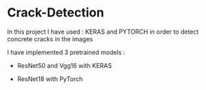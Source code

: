 # Crack-Detection

In this project I have used :  KERAS and PYTORCH in order to detect concrete cracks in the images



I have implemented 3 pretrained models :

* ResNet50 and Vgg16 with KERAS

* ResNet18 with PyTorch


